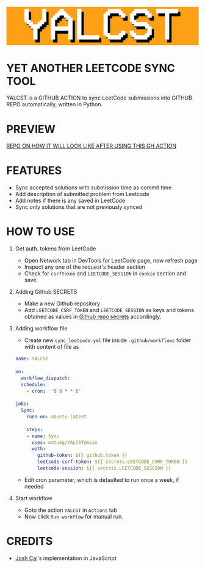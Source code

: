 <!-- MANPAGE: BEGIN EXCLUDED SECTION -->
<div align="center">

[![YALCST](https://github.com/m4tu4g/YALCST/blob/main/assets/logo.svg)](#readme)

</div>
<!-- MANPAGE: END EXCLUDED SECTION -->


# YET ANOTHER LEETCODE SYNC TOOL
YALCST is a GITHUB ACTION to sync LeetCode submissions into GITHUB REPO automatically, written in Python.


# PREVIEW 
[REPO ON HOW IT WILL LOOK LIKE AFTER USING THIS GH ACTION](https://github.com/m4tu4g/YALCST-preview)


# FEATURES
  - Sync accepted solutions with submission time as commit time
  - Add description of submitted problem from Leetcode
  - Add notes if there is any saved in LeetCode
  - Sync only solutions that are not previously synced


# HOW TO USE
1. Get auth. tokens from LeetCode

    - Open Network tab in DevTools for LeetCode page, now refresh page
    - Inspect any one of the request's header section
    - Check for `csrftoken` and `LEETCODE_SESSION` in `cookie` section and save

2. Adding Github SECRETS
    - Make a new Github repository
    - Add `LEETCODE_CSRF_TOKEN` and `LEETCODE_SESSION` as keys and tokens obtained as values in [Github repo secrets](https://docs.github.com/en/actions/configuring-and-managing-workflows/creating-and-storing-encrypted-secrets#creating-encrypted-secrets-for-a-repository) accordingly.

3. Adding workflow file 
    - Create new `sync_leetcode.yml` file inside `.github/workflows` folder with content of file as
    ```yaml
    name: YALCST

    on:
      workflow_dispatch:
      schedule:
        - cron:  '0 8 * * 6'

    jobs:
      Sync:
        runs-on: ubuntu-latest

        steps:
        - name: Sync
          uses: m4tu4g/YALCST@main
          with:
            github-token: ${{ github.token }}
            leetcode-csrf-token: ${{ secrets.LEETCODE_CSRF_TOKEN }}
            leetcode-session: ${{ secrets.LEETCODE_SESSION }}
    ```
    - Edit cron parameter, which is defaulted to run once a week, if needed

4. Start workflow 
    - Goto the action `YALCST` in `Actions` tab 
    - Now click `Run workflow` for manual run.


# CREDITS
- [Josh Cai](https://github.com/joshcai)'s implementation in JavaScript
